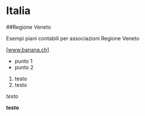 # Italia

##Regione Veneto

Esempi piani contabili per associazioni Regione Veneto

[www.banana.ch]

* punto 1
* punto 2

1. testo
2. testo


*testo*

**testo**
